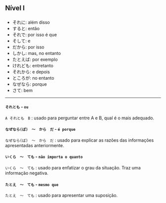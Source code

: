 ## Nível I

### 
- それに: além disso
- すると: então
- それで: por isso é que
- そして: e
- だから: por isso
- しかし: mas, no entanto
- たとえば: por exemplo
- けれども: entretanto
- それから: e depois
- ところが: no entanto
- なぜなら: porque
- さて: bem


---

#### ```それとも``` - ```ou```
```A それとも　B``` : usado para perguntar entre A e B, qual é o mais adequado.

#### ```なぜなら(ば)　〜　から　だ``` - ```é porque```
```なぜなら(ば)　〜　から　だ``` : usado para explicar as razões das informações apresentadas anteriormente.

#### ```いくら　〜　ても``` - ```não importa o quanto```
```いくら　〜　ても``` : usado para enfatizar o grau da situação. Traz uma informação negativa.

#### ```たとえ　〜　ても``` - ```mesmo que```
```たとえ　〜　ても``` : usado para apresentar uma suposição.
